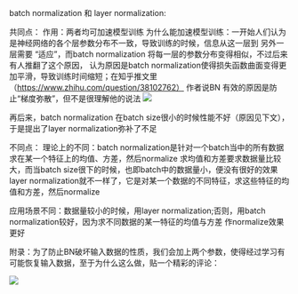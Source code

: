 batch normalization 和 layer normalization:

共同点：
作用：两者均可加速模型训练
为什么能加速模型训练：一开始人们认为是神经网络的各个层参数分布不一致，导致训练的时候，信息从这一层到
另外一层需要 “适应”，而batch normalization 将每一层的参数分布变得相似，不过后来有人推翻了这个原因，
认为原因是batch normalization使得损失函数曲面变得更加平滑，导致训练时间缩短；在知乎推文里（https://www.zhihu.com/question/38102762）
作者说BN 有效的原因是防止“梯度弥散”，但不是很理解他的说法
![](https://github.com/Chen-Shaobin/Learning-Notes/blob/main/figure/BN%20and%20LN.png)

再后来，batch normalization
在batch size很小的时候性能不好（原因见下文），于是提出了layer normalization弥补了不足

不同点：
理论上的不同：batch normalization是针对一个batch当中的所有数据求在某一个特征上的均值、方差，然后normalize
求均值和方差要求数据量比较大，而当batch size很下的时候，也即batch中的数据量小，便没有很好的效果
layer normalization就不一样了，它是对某一个数据的不同特征，求这些特征的均值和方差，然后normalize

应用场景不同：数据量较小的时候，用layer normalization;否则，用batch normalization较好，因为求不同数据的某一特征的均值与方差
作normalize效果更好



附录：为了防止BN破坏输入数据的性质，我们会加上两个参数，使得经过学习有可能恢复输入数据，至于为什么这么做，贴一个精彩的评论：

![](https://github.com/Chen-Shaobin/Learning-Notes/blob/main/figure/BN%20and%20LN.png)
